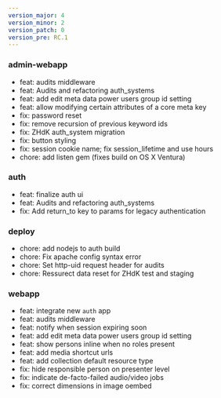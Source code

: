 ```yaml
---
version_major: 4
version_minor: 2
version_patch: 0
version_pre: RC.1
---
```


### admin-webapp
     
- feat: audits middleware
- feat: Audits and refactoring auth_systems
- feat: add edit meta data power users group id setting
- feat: allow modifying certain attributes of a core meta key
- fix: password reset
- fix: remove recursion of previous keyword ids
- fix: ZHdK auth_system migration
- fix: button styling
- fix: session cookie name; fix session_lifetime and use hours
- chore: add listen gem (fixes build on OS X Ventura)

### auth
     
- feat: finalize auth ui
- feat: Audits and refactoring auth_systems
- fix: Add return_to key to params for legacy authentication

### deploy
     
- chore: add nodejs to auth build
- chore: Fix apache config syntax error
- chore: Set http-uid request header for audits
- chore: Ressurect data reset for ZHdK test and staging

### webapp
     
- feat: integrate new `auth` app
- feat: audits middleware
- feat: notify when session expiring soon
- feat: add edit meta data power users group id setting
- feat: show persons inline when no roles present
- feat: add media shortcut urls
- feat: add collection default resource type
- fix: hide responsible person on presenter level
- fix: indicate de-facto-failed audio/video jobs
- fix: correct dimensions in image oembed
